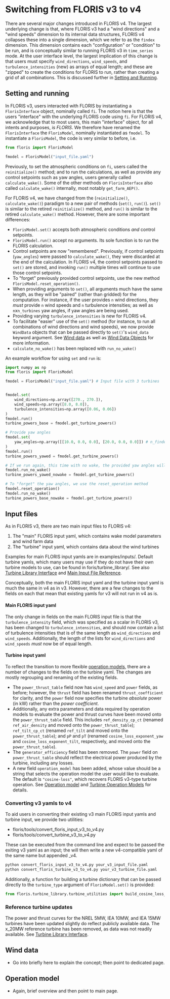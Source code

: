 # Switching from FLORIS v3 to v4

There are several major changes introduced in FLORIS v4. The largest underlying change is that, 
where FLORIS v3 had a "wind directions" and a "wind speeds" dimension to its internal data
structures, FLORIS v4 collapses these into a single dimension, which we refer to as the `findex`
dimension. This dimension contains each "configuration" or "condition" to be run, and is
conceptually similar to running FLORIS v3 in `time_series` mode. At the user interface level, the 
largest implication of this change is that users must specify `wind_directions`, `wind_speeds`, and 
`turbulence_intensities` (new) as arrays of equal length; and these are "zipped" to create the 
conditions for FLORIS to run, rather than creating a grid of all combinations. This is discussed 
further in [Setting and Running](#setting-and-running).

## Setting and running

In FLORIS v3, users interacted with FLORIS by instantiating a `FlorisInterface` object, nominally 
called `fi`. The notion here is that the users "interface" with the underlying FLORIS code using `fi`. For FLORIS v4, we acknowledge that to most users, this main "interface" object, for all 
intents and purposes, _is FLORIS_. We therefore have renamed the `FlorisInterface` the
`FlorisModel`, nominally instantiated as `fmodel`. To instantiate a `FlorisModel`, the code is 
very similar to before, i.e.
```python
from floris import FlorisModel

fmodel = FlorisModel("input_file.yaml")
```

Previously, to set the atmospheric conditions on `fi`, users called the `reinitialize()` method; 
and to run the calculations, as well as provide any control setpoints such as yaw angles, users 
generally called `calculate_wake()`. Some of the other methods on `FlorisInterface` also called 
`calculate_wake()` internally, most notably `get_farm_AEP()`.

For FLORIS v4, we have changed from the (`reinitialize()`, `calculate_wake()`) paradigm to a new 
pair of methods (`set()`, `run()`). `set()` is similar to the retired `reinitialize()` method, and 
`run()` is similar to the retired `calculate_wake()` method. However, there are some important 
differences:
- `FlorisModel.set()` accepts both atmospheric conditions _and_ control setpoints.
- `FlorisModel.run()` accept no arguments. Its sole function is to run the FLORIS calculation.
- Control setpoints are now "remembered". Previously, if control setpoints (`yaw_angles`) were
passed to `calculate_wake()`, they were discarded at the end of the calculation. In FLORIS v4, the 
control setpoints passed to `set()` are stored, and invoking `run()` multiple times will continue to
use those control setpoints. 
- To "forget" previously provided control setpoints, use the new method
`FlorisModel.reset_operation()`.
- When providing arguments to `set()`, all arguments much have the same length, as they will be 
"paired" (rather than gridded) for the computation. For instance, if the user provides `n`
wind directions, they _must_ provide `n` wind speeds and `n` turbulence intensities; as well as 
`n`x`n_turbines` yaw angles, if yaw angles are being used.
- Providing varying `turbulence_intensities` is new for FLORIS v4.
- To facilitate "easier" use of the `set()` method (for instance, to run all combinations of 
wind directions and wind speeds), we now provide `WindData` objects that can be passed directly to 
`set()`'s `wind_data` keyword argument. See [Wind data](#wind-data) as well as 
[Wind Data Objects](wind_data_user) for more information.
- `calculate_no_wake()` has been replaced with `run_no_wake()`

An example workflow for using `set` and `run` is:
```python
import numpy as np
from floris import FlorisModel

fmodel = FlorisModel("input_file.yaml") # Input file with 3 turbines


fmodel.set(
    wind_directions=np.array([270., 270.]),
    wind_speeds=np.array([8.0, 8.0]),
    turbulence_intensities=np.array([0.06, 0.06])
)
fmodel.run()
turbine_powers_base = fmodel.get_turbine_powers()

# Provide yaw angles
fmodel.set(
    yaw_angles=np.array([[10.0, 0.0, 0.0], [20.0, 0.0, 0.0]]) # n_findex x n_turbines
)
fmodel.run()
turbine_powers_yawed = fmodel.get_turbine_powers()

# If we run again, this time with no wake, the provided yaw angles will still be used
fmodel.run_no_wake()
turbine_powers_yawed_nowake = fmodel.get_turbine_powers()

# To "forget" the yaw angles, we use the reset_operation method
fmodel.reset_operation()
fmodel.run_no_wake()
turbine_powers_base_nowake = fmodel.get_turbine_powers()
```

## Input files
As in FLORIS v3, there are two main input files to FLORIS v4:
1. The "main" FLORIS input yaml, which contains wake model parameters and wind farm data
2. The "turbine" input yaml, which contains data about the wind turbines

Examples for main FLORIS input yamls are in examples/inputs/. Default turbine yamls, which many users 
may use if they do not have their own turbine models to use, can be found in foris/turbine_library/.
See also [Turbine Library Interface](input_reference_turbine) and 
[Main Input File Reference](input_reference_main).

Conceptually, both the main FLORIS input yaml and the turbine input yaml is much the same in v4 as
in v3. However, there are a few changes to the fields on each that mean that existing yamls for v3 
will not run in v4 as is.

#### Main FLORIS input yaml
The only change in fields on the main FLORIS input file is that the `turbulence_intensity` field,
which was specified as a scalar in FLORIS v3, has been changed to `turbulence_intensities`, and
should now contain a list of turbulence intensities that is of the same length as `wind_directions`
and `wind_speeds`. Additionally, the length of the lists for `wind_directions` and `wind_speeds` 
_must_ now be of equal length.

#### Turbine input yaml
To reflect the transition to more flexible [operation models](#operation-model), there are a 
number of changes to the fields on the turbine yaml. The changes are mostly regrouping and 
renaming of the existing fields.
- The `power_thrust_table` field now has `wind_speed` and `power` fields, as before; however, 
the `thrust` field has been renamed `thrust_coefficient` for clarity, and the `power` field now
specifies the turbine _absolute_ power (in kW) rather than the _power coefficient_. 
- Additionally, any extra parameters and data required by operation models to evaluate the power
and thrust curves have been moved onto the `power_thrust_table` field. This includes
`ref_density_cp_ct` (renamed `ref_air_density` and moved onto the `power_thrust_table`); 
`ref_tilt_cp_ct` (renamed `ref_tilt` and moved onto the `power_thrust_table`); and `pP` and `pT`
(renamed `cosine_loss_exponent_yaw` and `cosine_loss_exponent_tilt`, respectively, and moved onto
the `power_thrust_table`).
- The `generator_efficiency` field has been removed. The `power` field on `power_thrust_table` 
should reflect the electrical power produced by the turbine, including any losses.
- A new field `operation_model` has been added, whose value should be a string that selects the 
operation model the user would like to evaluate. The default is `"cosine-loss"`, 
which recovers FLORIS v3-type turbine operation. See [Operation model](#operation-model) and 
[Turbine Operation Models](operation_models_user) for details. 

### Converting v3 yamls to v4
To aid users in converting their existing v3 main FLORIS input yamls and turbine input, we provide
two utilities:
- floris/tools/convert_floris_input_v3_to_v4.py
- floris/tools/convert_turbine_v3_to_v4.py

These can be executed from the command line and expect to be passed the exiting v3 yaml as an input;
the will then write a new v4-compatible yaml of the same name but appended _v4.
```bash
python convert_floris_input_v3_to_v4.py your_v3_input_file.yaml
python convert_floris_turbine_v3_to_v4.py your_v3_turbine_file.yaml
```

Additionally, a function for building a turbine dictionary that can be passed directly to the 
`turbine_type` argument of `FlorisModel.set()` is provided:
```python
from floris.turbine_library.turbine_utilities import build_cosine_loss_turbine_dict
```

### Reference turbine updates
The power and thrust curves for the NREL 5MW, IEA 10MW, and IEA 15MW turbines have been updated 
slightly do reflect publicly available data. The x_20MW reference turbine has been removed, as data
was not readily available. See [Turbine Library Interface](input_reference_turbine).

## Wind data
- Go into briefly here to explain the concept; then point to dedicated page.

## Operation model
- Again, brief overview and then point to main page.

